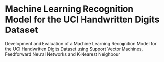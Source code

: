 # Machine Learning Recognition Model for the UCI Handwritten Digits Dataset
Development and Evaluation of a Machine Learning Recognition Model for the UCI Handwritten Digits Dataset using Support Vector Machines, Feedforward Neural Networks and K-Nearest Neighbour
